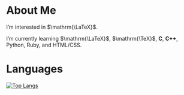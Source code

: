# About Me
I’m interested in $\mathrm{\LaTeX}$.

I’m currently learning $\mathrm{\LaTeX}$, $\mathrm{\TeX}$, **C**, **C++**, Python, Ruby, and HTML/CSS.

# Languages

[![Top Langs](https://github-readme-stats.vercel.app/api/top-langs/?username=spica-jp&layout=compact)](https://github.com/spica-jp/github-readme-stats)
